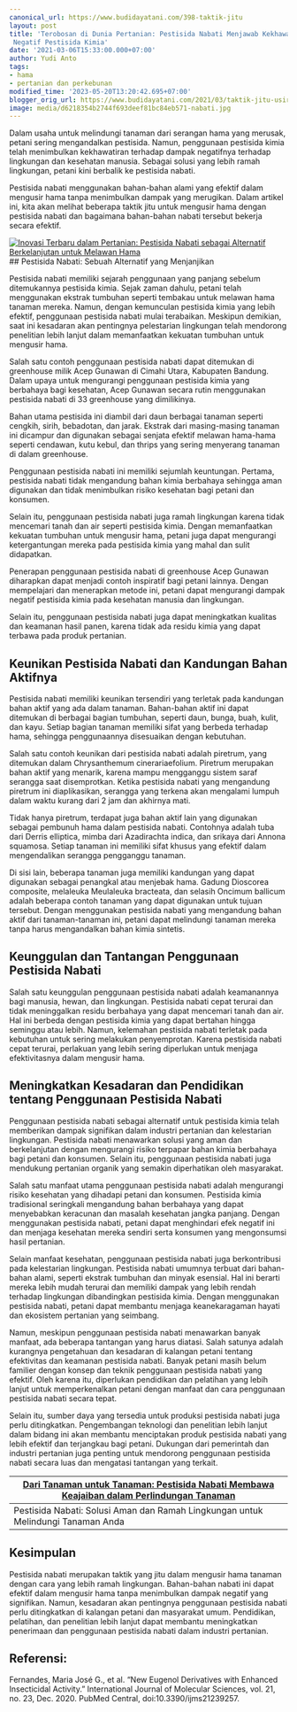 ```yaml
---
canonical_url: https://www.budidayatani.com/398-taktik-jitu
layout: post
title: 'Terobosan di Dunia Pertanian: Pestisida Nabati Menjawab Kekhawatiran Dampak
 Negatif Pestisida Kimia'
date: '2021-03-06T15:33:00.000+07:00'
author: Yudi Anto
tags:
- hama
- pertanian dan perkebunan
modified_time: '2023-05-20T13:20:42.695+07:00'
blogger_orig_url: https://www.budidayatani.com/2021/03/taktik-jitu-usir-hama-dengan-pestisida.html
image: media/d6218354b2744f693deef81bc84eb571-nabati.jpg
---
```

Dalam usaha untuk melindungi tanaman dari serangan hama yang merusak, petani sering mengandalkan pestisida. Namun, penggunaan pestisida kimia telah menimbulkan kekhawatiran terhadap dampak negatifnya terhadap lingkungan dan kesehatan manusia. Sebagai solusi yang lebih ramah lingkungan, petani kini berbalik ke pestisida nabati.

Pestisida nabati menggunakan bahan-bahan alami yang efektif dalam mengusir hama tanpa menimbulkan dampak yang merugikan. Dalam artikel ini, kita akan melihat beberapa taktik jitu untuk mengusir hama dengan pestisida nabati dan bagaimana bahan-bahan nabati tersebut bekerja secara efektif.

[![Inovasi Terbaru dalam Pertanian: Pestisida Nabati sebagai Alternatif Berkelanjutan untuk Melawan Hama](https://blogger.googleusercontent.com/img/b/R29vZ2xl/AVvXsEidzSG-_oribN9TkBdtryCJ35Wcp7QPdwamI5KAokRKdA-DCdzKqpJG-QnSMwkOvd5rw8fPE2tnclp4zJCFsFieroTDdrs4nbwHwiiHUSQK2U6Ab7wr99Agvqpv1jRsflWMxxl2IRK0sGtkspx7WfrrBPD3shZbb1wRZm-v2-oW_lWrtPVGgii_gh98DA/w640-h360/nabati.jpg "Perangkap Hama Ramah Lingkungan: Pestisida Nabati yang Menjanjikan")](https://blogger.googleusercontent.com/img/b/R29vZ2xl/AVvXsEidzSG-_oribN9TkBdtryCJ35Wcp7QPdwamI5KAokRKdA-DCdzKqpJG-QnSMwkOvd5rw8fPE2tnclp4zJCFsFieroTDdrs4nbwHwiiHUSQK2U6Ab7wr99Agvqpv1jRsflWMxxl2IRK0sGtkspx7WfrrBPD3shZbb1wRZm-v2-oW_lWrtPVGgii_gh98DA/s2133/nabati.jpg)## Pestisida Nabati: Sebuah Alternatif yang Menjanjikan

Pestisida nabati memiliki sejarah penggunaan yang panjang sebelum ditemukannya pestisida kimia. Sejak zaman dahulu, petani telah menggunakan ekstrak tumbuhan seperti tembakau untuk melawan hama tanaman mereka. Namun, dengan kemunculan pestisida kimia yang lebih efektif, penggunaan pestisida nabati mulai terabaikan. Meskipun demikian, saat ini kesadaran akan pentingnya pelestarian lingkungan telah mendorong penelitian lebih lanjut dalam memanfaatkan kekuatan tumbuhan untuk mengusir hama.

Salah satu contoh penggunaan pestisida nabati dapat ditemukan di greenhouse milik Acep Gunawan di Cimahi Utara, Kabupaten Bandung. Dalam upaya untuk mengurangi penggunaan pestisida kimia yang berbahaya bagi kesehatan, Acep Gunawan secara rutin menggunakan pestisida nabati di 33 greenhouse yang dimilikinya.

Bahan utama pestisida ini diambil dari daun berbagai tanaman seperti cengkih, sirih, bebadotan, dan jarak. Ekstrak dari masing-masing tanaman ini dicampur dan digunakan sebagai senjata efektif melawan hama-hama seperti cendawan, kutu kebul, dan thrips yang sering menyerang tanaman di dalam greenhouse.

Penggunaan pestisida nabati ini memiliki sejumlah keuntungan. Pertama, pestisida nabati tidak mengandung bahan kimia berbahaya sehingga aman digunakan dan tidak menimbulkan risiko kesehatan bagi petani dan konsumen.

Selain itu, penggunaan pestisida nabati juga ramah lingkungan karena tidak mencemari tanah dan air seperti pestisida kimia. Dengan memanfaatkan kekuatan tumbuhan untuk mengusir hama, petani juga dapat mengurangi ketergantungan mereka pada pestisida kimia yang mahal dan sulit didapatkan.

Penerapan penggunaan pestisida nabati di greenhouse Acep Gunawan diharapkan dapat menjadi contoh inspiratif bagi petani lainnya. Dengan mempelajari dan menerapkan metode ini, petani dapat mengurangi dampak negatif pestisida kimia pada kesehatan manusia dan lingkungan.

Selain itu, penggunaan pestisida nabati juga dapat meningkatkan kualitas dan keamanan hasil panen, karena tidak ada residu kimia yang dapat terbawa pada produk pertanian.

## Keunikan Pestisida Nabati dan Kandungan Bahan Aktifnya

Pestisida nabati memiliki keunikan tersendiri yang terletak pada kandungan bahan aktif yang ada dalam tanaman. Bahan-bahan aktif ini dapat ditemukan di berbagai bagian tumbuhan, seperti daun, bunga, buah, kulit, dan kayu. Setiap bagian tanaman memiliki sifat yang berbeda terhadap hama, sehingga penggunaannya disesuaikan dengan kebutuhan.

Salah satu contoh keunikan dari pestisida nabati adalah piretrum, yang ditemukan dalam Chrysanthemum cinerariaefolium. Piretrum merupakan bahan aktif yang menarik, karena mampu mengganggu sistem saraf serangga saat disemprotkan. Ketika pestisida nabati yang mengandung piretrum ini diaplikasikan, serangga yang terkena akan mengalami lumpuh dalam waktu kurang dari 2 jam dan akhirnya mati.

Tidak hanya piretrum, terdapat juga bahan aktif lain yang digunakan sebagai pembunuh hama dalam pestisida nabati. Contohnya adalah tuba dari Derris elliptica, mimba dari Azadirachta indica, dan srikaya dari Annona squamosa. Setiap tanaman ini memiliki sifat khusus yang efektif dalam mengendalikan serangga pengganggu tanaman.

Di sisi lain, beberapa tanaman juga memiliki kandungan yang dapat digunakan sebagai penangkal atau menjebak hama. Gadung Dioscorea composite, melaleuka Meulaleuka bracteata, dan selasih Oncimum ballicum adalah beberapa contoh tanaman yang dapat digunakan untuk tujuan tersebut. Dengan menggunakan pestisida nabati yang mengandung bahan aktif dari tanaman-tanaman ini, petani dapat melindungi tanaman mereka tanpa harus mengandalkan bahan kimia sintetis.

## Keunggulan dan Tantangan Penggunaan Pestisida Nabati

Salah satu keunggulan penggunaan pestisida nabati adalah keamanannya bagi manusia, hewan, dan lingkungan. Pestisida nabati cepat terurai dan tidak meninggalkan residu berbahaya yang dapat mencemari tanah dan air. Hal ini berbeda dengan pestisida kimia yang dapat bertahan hingga seminggu atau lebih. Namun, kelemahan pestisida nabati terletak pada kebutuhan untuk sering melakukan penyemprotan. Karena pestisida nabati cepat terurai, perlakuan yang lebih sering diperlukan untuk menjaga efektivitasnya dalam mengusir hama.

## Meningkatkan Kesadaran dan Pendidikan tentang Penggunaan Pestisida Nabati

Penggunaan pestisida nabati sebagai alternatif untuk pestisida kimia telah memberikan dampak signifikan dalam industri pertanian dan kelestarian lingkungan. Pestisida nabati menawarkan solusi yang aman dan berkelanjutan dengan mengurangi risiko terpapar bahan kimia berbahaya bagi petani dan konsumen. Selain itu, penggunaan pestisida nabati juga mendukung pertanian organik yang semakin diperhatikan oleh masyarakat.

Salah satu manfaat utama penggunaan pestisida nabati adalah mengurangi risiko kesehatan yang dihadapi petani dan konsumen. Pestisida kimia tradisional seringkali mengandung bahan berbahaya yang dapat menyebabkan keracunan dan masalah kesehatan jangka panjang. Dengan menggunakan pestisida nabati, petani dapat menghindari efek negatif ini dan menjaga kesehatan mereka sendiri serta konsumen yang mengonsumsi hasil pertanian.

Selain manfaat kesehatan, penggunaan pestisida nabati juga berkontribusi pada kelestarian lingkungan. Pestisida nabati umumnya terbuat dari bahan-bahan alami, seperti ekstrak tumbuhan dan minyak esensial. Hal ini berarti mereka lebih mudah terurai dan memiliki dampak yang lebih rendah terhadap lingkungan dibandingkan pestisida kimia. Dengan menggunakan pestisida nabati, petani dapat membantu menjaga keanekaragaman hayati dan ekosistem pertanian yang seimbang.

Namun, meskipun penggunaan pestisida nabati menawarkan banyak manfaat, ada beberapa tantangan yang harus diatasi. Salah satunya adalah kurangnya pengetahuan dan kesadaran di kalangan petani tentang efektivitas dan keamanan pestisida nabati. Banyak petani masih belum familier dengan konsep dan teknik penggunaan pestisida nabati yang efektif. Oleh karena itu, diperlukan pendidikan dan pelatihan yang lebih lanjut untuk memperkenalkan petani dengan manfaat dan cara penggunaan pestisida nabati secara tepat.

Selain itu, sumber daya yang tersedia untuk produksi pestisida nabati juga perlu ditingkatkan. Pengembangan teknologi dan penelitian lebih lanjut dalam bidang ini akan membantu menciptakan produk pestisida nabati yang lebih efektif dan terjangkau bagi petani. Dukungan dari pemerintah dan industri pertanian juga penting untuk mendorong penggunaan pestisida nabati secara luas dan mengatasi tantangan yang terkait.



| [Dari Tanaman untuk Tanaman: Pestisida Nabati Membawa Keajaiban dalam Perlindungan Tanaman](https://blogger.googleusercontent.com/img/b/R29vZ2xl/AVvXsEiuC32jMKpVge8Cra0Ip9b9b9jMXkEJpicxE1eHJ8T3oyqN3SpYgewlSSKyBHOsrCYyatkZk2N64UTNNQTn0NpFdLs1GRo7t_8c0yP4g_COpurcUHK3-vZhWmJUILudQgAJRG-qP4UU5UWnNLHL1OFCTLurXitvMWHv7tXu7p0mu7_ZmY7ncjH9KQGTzA/s2133/psetisida.jpg) |
| --- |
| Pestisida Nabati: Solusi Aman dan Ramah Lingkungan untuk Melindungi Tanaman Anda |

## Kesimpulan

Pestisida nabati merupakan taktik yang jitu dalam mengusir hama tanaman dengan cara yang lebih ramah lingkungan. Bahan-bahan nabati ini dapat efektif dalam mengusir hama tanpa menimbulkan dampak negatif yang signifikan. Namun, kesadaran akan pentingnya penggunaan pestisida nabati perlu ditingkatkan di kalangan petani dan masyarakat umum. Pendidikan, pelatihan, dan penelitian lebih lanjut dapat membantu meningkatkan penerimaan dan penggunaan pestisida nabati dalam industri pertanian.

## Referensi:

Fernandes, Maria José G., et al. “New Eugenol Derivatives with Enhanced Insecticidal Activity.” International Journal of Molecular Sciences, vol. 21, no. 23, Dec. 2020. PubMed Central, doi:10.3390/ijms21239257.  
  


